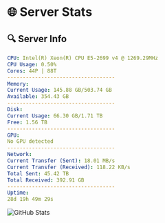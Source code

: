 # 🌐 Server Stats
## 🔍 Server Info
```yaml
CPU: Intel(R) Xeon(R) CPU E5-2699 v4 @ 1269.29MHz
CPU Usage: 0.50%
Cores: 44P | 88T
-----------------------------------
Memory:
Current Usage: 145.88 GB/503.74 GB
Available: 354.43 GB
-----------------------------------
Disk:
Current Usage: 66.30 GB/1.71 TB
Free: 1.56 TB
-----------------------------------
GPU:
No GPU detected
-----------------------------------
Network:
Current Transfer (Sent): 18.01 MB/s
Current Transfer (Received): 118.22 KB/s
Total Sent: 45.42 TB
Total Received: 392.91 GB
-----------------------------------
Uptime:
28d 19h 49m 29s
```
![GitHub Stats](https://img.shields.io/badge/Updated-2025-04-05_17:12:18-blue)